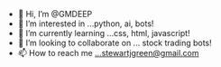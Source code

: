 - 👋 Hi, I’m @GMDEEP
- 👀 I’m interested in ...python, ai, bots!
- 🌱 I’m currently learning ...css, html, javascript!
- 💞️ I’m looking to collaborate on ... stock trading bots!
- 📫 How to reach me ...stewartjgreen@gmail.com

<!---
GMDEEP/GMDEEP is a ✨ special ✨ repository because its `README.md` (this file) appears on your GitHub profile.
You can click the Preview link to take a look at your changes.
--->
